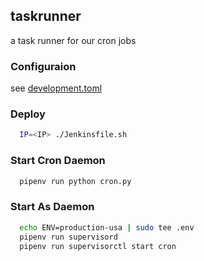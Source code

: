 ## taskrunner
a task runner for our cron jobs

### Configuraion
see [development.toml](development.toml)

### Deploy
```bash
  IP=<IP> ./Jenkinsfile.sh
```

### Start Cron Daemon
```bash
  pipenv run python cron.py
```

### Start As Daemon
```bash
  echo ENV=production-usa | sudo tee .env
  pipenv run supervisord
  pipenv run supervisorctl start cron
```

